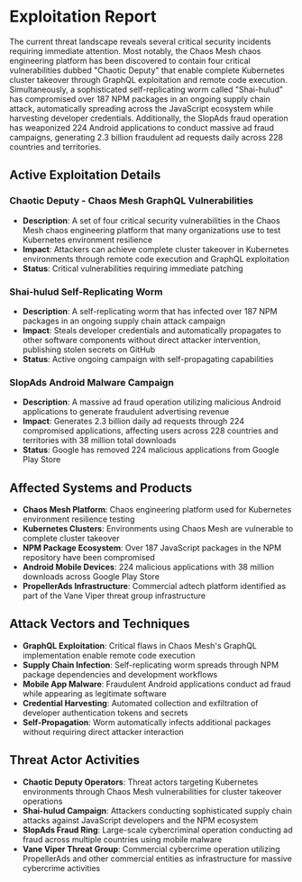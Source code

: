 # Exploitation Report

The current threat landscape reveals several critical security incidents requiring immediate attention. Most notably, the Chaos Mesh chaos engineering platform has been discovered to contain four critical vulnerabilities dubbed "Chaotic Deputy" that enable complete Kubernetes cluster takeover through GraphQL exploitation and remote code execution. Simultaneously, a sophisticated self-replicating worm called "Shai-hulud" has compromised over 187 NPM packages in an ongoing supply chain attack, automatically spreading across the JavaScript ecosystem while harvesting developer credentials. Additionally, the SlopAds fraud operation has weaponized 224 Android applications to conduct massive ad fraud campaigns, generating 2.3 billion fraudulent ad requests daily across 228 countries and territories.

## Active Exploitation Details

### Chaotic Deputy - Chaos Mesh GraphQL Vulnerabilities
- **Description**: A set of four critical security vulnerabilities in the Chaos Mesh chaos engineering platform that many organizations use to test Kubernetes environment resilience
- **Impact**: Attackers can achieve complete cluster takeover in Kubernetes environments through remote code execution and GraphQL exploitation
- **Status**: Critical vulnerabilities requiring immediate patching

### Shai-hulud Self-Replicating Worm
- **Description**: A self-replicating worm that has infected over 187 NPM packages in an ongoing supply chain attack campaign
- **Impact**: Steals developer credentials and automatically propagates to other software components without direct attacker intervention, publishing stolen secrets on GitHub
- **Status**: Active ongoing campaign with self-propagating capabilities

### SlopAds Android Malware Campaign
- **Description**: A massive ad fraud operation utilizing malicious Android applications to generate fraudulent advertising revenue
- **Impact**: Generates 2.3 billion daily ad requests through 224 compromised applications, affecting users across 228 countries and territories with 38 million total downloads
- **Status**: Google has removed 224 malicious applications from Google Play Store

## Affected Systems and Products

- **Chaos Mesh Platform**: Chaos engineering platform used for Kubernetes environment resilience testing
- **Kubernetes Clusters**: Environments using Chaos Mesh are vulnerable to complete cluster takeover
- **NPM Package Ecosystem**: Over 187 JavaScript packages in the NPM repository have been compromised
- **Android Mobile Devices**: 224 malicious applications with 38 million downloads across Google Play Store
- **PropellerAds Infrastructure**: Commercial adtech platform identified as part of the Vane Viper threat group infrastructure

## Attack Vectors and Techniques

- **GraphQL Exploitation**: Critical flaws in Chaos Mesh's GraphQL implementation enable remote code execution
- **Supply Chain Infection**: Self-replicating worm spreads through NPM package dependencies and development workflows
- **Mobile App Malware**: Fraudulent Android applications conduct ad fraud while appearing as legitimate software
- **Credential Harvesting**: Automated collection and exfiltration of developer authentication tokens and secrets
- **Self-Propagation**: Worm automatically infects additional packages without requiring direct attacker interaction

## Threat Actor Activities

- **Chaotic Deputy Operators**: Threat actors targeting Kubernetes environments through Chaos Mesh vulnerabilities for cluster takeover operations
- **Shai-hulud Campaign**: Attackers conducting sophisticated supply chain attacks against JavaScript developers and the NPM ecosystem
- **SlopAds Fraud Ring**: Large-scale cybercriminal operation conducting ad fraud across multiple countries using mobile malware
- **Vane Viper Threat Group**: Commercial cybercrime operation utilizing PropellerAds and other commercial entities as infrastructure for massive cybercrime activities